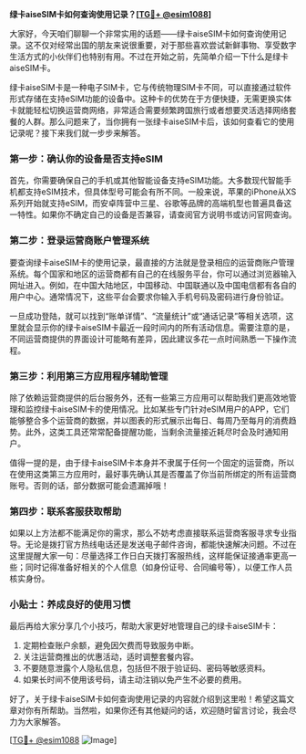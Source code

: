 **绿卡aiseSIM卡如何查询使用记录？[[TG💪+ @esim1088](https://t.me/s/esim1088)]**

大家好，今天咱们聊聊一个非常实用的话题——绿卡aiseSIM卡如何查询使用记录。这不仅对经常出国的朋友来说很重要，对于那些喜欢尝试新鲜事物、享受数字生活方式的小伙伴们也特别有用。不过在开始之前，先简单介绍一下什么是绿卡aiseSIM卡。

绿卡aiseSIM卡是一种电子SIM卡，它与传统物理SIM卡不同，可以直接通过软件形式存储在支持eSIM功能的设备中。这种卡的优势在于方便快捷，无需更换实体卡就能轻松切换运营商网络，非常适合需要频繁跨国旅行或者想要灵活选择网络套餐的人群。那么问题来了，当你拥有一张绿卡aiseSIM卡后，该如何查看它的使用记录呢？接下来我们就一步步来解答。

### 第一步：确认你的设备是否支持eSIM

首先，你需要确保自己的手机或其他智能设备支持eSIM功能。大多数现代智能手机都支持eSIM技术，但具体型号可能会有所不同。一般来说，苹果的iPhone从XS系列开始就支持eSIM，而安卓阵营中三星、谷歌等品牌的高端机型也普遍具备这一特性。如果你不确定自己的设备是否兼容，请查阅官方说明书或访问官网查询。

### 第二步：登录运营商账户管理系统

要查询绿卡aiseSIM卡的使用记录，最直接的方法就是登录相应的运营商账户管理系统。每个国家和地区的运营商都有自己的在线服务平台，你可以通过浏览器输入网址进入。例如，在中国大陆地区，中国移动、中国联通以及中国电信都有各自的用户中心。通常情况下，这些平台会要求你输入手机号码及密码进行身份验证。

一旦成功登陆，就可以找到“账单详情”、“流量统计”或“通话记录”等相关选项，这里就会显示你的绿卡aiseSIM卡最近一段时间内的所有活动信息。需要注意的是，不同运营商提供的界面设计可能略有差异，因此建议多花一点时间熟悉一下操作流程。

### 第三步：利用第三方应用程序辅助管理

除了依赖运营商提供的后台服务外，还有一些第三方应用可以帮助我们更高效地管理和监控绿卡aiseSIM卡的使用情况。比如某些专门针对eSIM用户的APP，它们能够整合多个运营商的数据，并以图表的形式展示出每日、每周乃至每月的消费趋势。此外，这类工具还常常配备提醒功能，当剩余流量接近耗尽时会及时通知用户。

值得一提的是，由于绿卡aiseSIM卡本身并不隶属于任何一个固定的运营商，所以在使用这类第三方应用时，最好事先确认其是否覆盖了你当前所绑定的所有运营商账号。否则的话，部分数据可能会遗漏掉哦！

### 第四步：联系客服获取帮助

如果以上方法都不能满足你的需求，那么不妨考虑直接联系运营商客服寻求专业指导。无论是拨打官方热线电话还是发送电子邮件咨询，都能快速解决问题。不过在这里提醒大家一句：尽量选择工作日白天拨打客服热线，这样能保证接通率更高一些；同时记得准备好相关的个人信息（如身份证号、合同编号等），以便工作人员核实身份。

### 小贴士：养成良好的使用习惯

最后再给大家分享几个小技巧，帮助大家更好地管理自己的绿卡aiseSIM卡：

1. 定期检查账户余额，避免因欠费而导致服务中断。
2. 关注运营商推出的优惠活动，适时调整套餐内容。
3. 不要随意泄露个人隐私信息，包括但不限于验证码、密码等敏感资料。
4. 如果长时间不使用该号码，请主动注销以免产生不必要的费用。

好了，关于绿卡aiseSIM卡如何查询使用记录的内容就介绍到这里啦！希望这篇文章对你有所帮助。当然啦，如果你还有其他疑问的话，欢迎随时留言讨论，我会尽力为大家解答。

[[TG💪+ @esim1088](https://t.me/s/esim1088) ![Image](https://i.postimg.cc/4NQfJmqS/Snipaste-2025-05-13-00-14-12.png)]
